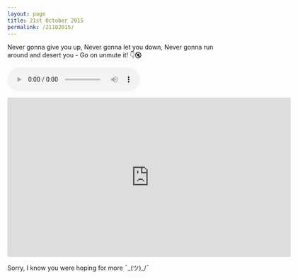 ```yaml
---
layout: page
title: 21st October 2015
permalink: /21102015/
---
```

Never gonna give you up, Never gonna let you down, Never gonna run around and desert you - Go on unmute it! 👇🔇

<audio controls autoplay loop>
  <source src="clintbird.com/files/21102015.mp3" type="audio/mpeg">
  Your browser does not support the audio element.
</audio>

<p><iframe src="https://player.vimeo.com/video/531874180?autoplay=1&loop=1&autopause=0&muted=1" loading="lazy" width="640" height="360" frameborder="0" allowfullscreen></iframe></p>

Sorry, I know you were hoping for more  ¯\_(ツ)_/¯
